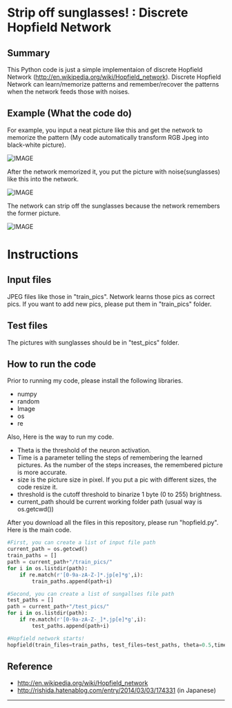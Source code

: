 Strip off sunglasses! : Discrete Hopfield Network
==============================

## Summary ##
This Python code is just a simple implementaion of discrete Hopfield Network (http://en.wikipedia.org/wiki/Hopfield_network). 
Discrete Hopfield Network can learn/memorize patterns and remember/recover the patterns when the network feeds those with noises.

## Example (What the code do) ##
For example, you input a neat picture like this and get the network to memorize the pattern (My code automatically transform RGB Jpeg into black-white picture). 

![IMAGE](train_pics/yosuke.jpg)

After the network memorized it, you put the picture with noise(sunglasses) like this into the network.

![IMAGE](test_pics/yosuke_test.jpg)


The network can strip off the sunglasses because the network remembers the former picture.

![IMAGE](after_1.jpeg)


# Instructions #
## Input files
JPEG files like those in "train_pics".
Network learns those pics as correct pics.
If you want to add new pics, please put them in "train_pics" folder.

## Test files
The pictures with sunglasses should be in "test_pics" folder. 

## How to run the code
Prior to running my code, please install the following libraries.
- numpy
- random
- Image
- os
- re

Also, Here is the way to run my code.
- Theta is the threshold of the neuron activation.
- Time is a parameter telling the steps of remembering the learned pictures. As the number of the steps increases, the remembered picture is more accurate.
- size is the picture size in pixel. If you put a pic with different sizes, the code resize it.
- threshold is the cutoff threshold to binarize 1 byte (0 to 255) brightness.
- current_path should be current working folder path (usual way is os.getcwd())

After you download all the files in this repository, please run "hopfield.py". Here is the main code.
```python
#First, you can create a list of input file path
current_path = os.getcwd()
train_paths = []
path = current_path+"/train_pics/"
for i in os.listdir(path):
    if re.match(r'[0-9a-zA-Z-]*.jp[e]*g',i):
        train_paths.append(path+i)

#Second, you can create a list of sungallses file path
test_paths = []
path = current_path+"/test_pics/"
for i in os.listdir(path):
    if re.match(r'[0-9a-zA-Z-_]*.jp[e]*g',i):
        test_paths.append(path+i)

#Hopfield network starts!
hopfield(train_files=train_paths, test_files=test_paths, theta=0.5,time=20000,size=(100,100),threshold=60, current_path = current_path)
```


## Reference ##
- http://en.wikipedia.org/wiki/Hopfield_network
- http://rishida.hatenablog.com/entry/2014/03/03/174331 (in Japanese)

***
